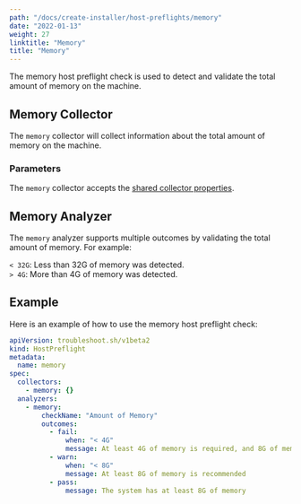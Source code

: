 ```yaml
---
path: "/docs/create-installer/host-preflights/memory"
date: "2022-01-13"
weight: 27
linktitle: "Memory"
title: "Memory"
---
```

 
The memory host preflight check is used to detect and validate the total amount of memory on the machine.

## Memory Collector

The `memory` collector will collect information about the total amount of memory on the machine.

### Parameters

The `memory` collector accepts the [shared collector properties](https://troubleshoot.sh/docs/collect/collectors/#shared-properties).

## Memory Analyzer

The `memory` analyzer supports multiple outcomes by validating the total amount of memory. For example:

`< 32G`: Less than 32G of memory was detected.<br/>
`> 4G`: More than 4G of memory was detected.

## Example

Here is an example of how to use the memory host preflight check:

```yaml
apiVersion: troubleshoot.sh/v1beta2
kind: HostPreflight
metadata:
  name: memory
spec:
  collectors:
    - memory: {}
  analyzers:
    - memory:
        checkName: "Amount of Memory"
        outcomes:
          - fail:
              when: "< 4G"
              message: At least 4G of memory is required, and 8G of memory is recommended
          - warn:
              when: "< 8G"
              message: At least 8G of memory is recommended
          - pass:
              message: The system has at least 8G of memory
```
